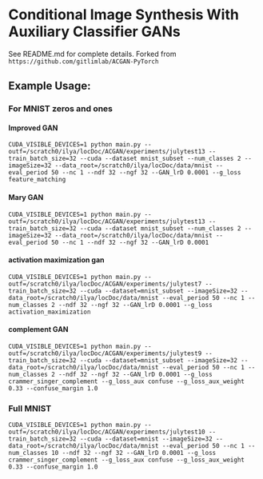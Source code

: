 # Conditional Image Synthesis With Auxiliary Classifier GANs

See README.md for complete details. Forked from `https://github.com/gitlimlab/ACGAN-PyTorch`

## Example Usage:

### For MNIST zeros and ones

#### Improved GAN

```
CUDA_VISIBLE_DEVICES=1 python main.py --outf=/scratch0/ilya/locDoc/ACGAN/experiments/julytest13 --train_batch_size=32 --cuda --dataset mnist_subset --num_classes 2 --imageSize=32 --data_root=/scratch0/ilya/locDoc/data/mnist --eval_period 50 --nc 1 --ndf 32 --ngf 32 --GAN_lrD 0.0001 --g_loss feature_matching
```

#### Mary GAN

```
CUDA_VISIBLE_DEVICES=1 python main.py --outf=/scratch0/ilya/locDoc/ACGAN/experiments/julytest13 --train_batch_size=32 --cuda --dataset mnist_subset --num_classes 2 --imageSize=32 --data_root=/scratch0/ilya/locDoc/data/mnist --eval_period 50 --nc 1 --ndf 32 --ngf 32 --GAN_lrD 0.0001
```

#### activation maximization gan

```
CUDA_VISIBLE_DEVICES=1 python main.py --outf=/scratch0/ilya/locDoc/ACGAN/experiments/julytest7 --train_batch_size=32 --cuda --dataset=mnist_subset --imageSize=32 --data_root=/scratch0/ilya/locDoc/data/mnist --eval_period 50 --nc 1 --num_classes 2 --ndf 32 --ngf 32 --GAN_lrD 0.0001 --g_loss activation_maximization
```

#### complement GAN

```
CUDA_VISIBLE_DEVICES=1 python main.py --outf=/scratch0/ilya/locDoc/ACGAN/experiments/julytest9 --train_batch_size=32 --cuda --dataset=mnist_subset --imageSize=32 --data_root=/scratch0/ilya/locDoc/data/mnist --eval_period 50 --nc 1 --num_classes 2 --ndf 32 --ngf 32 --GAN_lrD 0.0001 --g_loss crammer_singer_complement --g_loss_aux confuse --g_loss_aux_weight 0.33 --confuse_margin 1.0
```


### Full MNIST

```
CUDA_VISIBLE_DEVICES=1 python main.py --outf=/scratch0/ilya/locDoc/ACGAN/experiments/julytest10 --train_batch_size=32 --cuda --dataset=mnist --imageSize=32 --data_root=/scratch0/ilya/locDoc/data/mnist --eval_period 50 --nc 1 --num_classes 10 --ndf 32 --ngf 32 --GAN_lrD 0.0001 --g_loss crammer_singer_complement --g_loss_aux confuse --g_loss_aux_weight 0.33 --confuse_margin 1.0
```


